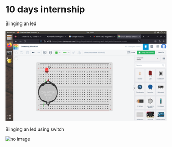 # 10 days internship

Blinging an led

![no image](https://github.com/Amal-PG/internship1/blob/main/Screenshot%20from%202023-05-09%2013-03-31.png)

Blinging an led using switch

![no image]()
